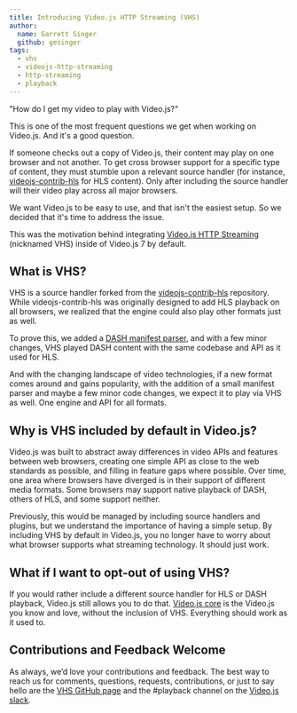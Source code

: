 ```yaml
---
title: Introducing Video.js HTTP Streaming (VHS)
author:
  name: Garrett Singer
  github: gesinger
tags:
  - vhs
  - videojs-http-streaming
  - http-streaming
  - playback
---
```


"How do I get my video to play with Video.js?"

This is one of the most frequent questions we get when working on Video.js. And it's a good question.

If someone checks out a copy of Video.js, their content may play on one browser and not another. To get cross browser support for a specific type of content, they must stumble upon a relevant source handler (for instance, [videojs-contrib-hls](https://github.com/videojs/videojs-contrib-hls) for HLS content). Only after including the source handler will their video play across all major browsers.

We want Video.js to be easy to use, and that isn't the easiest setup. So we decided that it's time to address the issue.

This was the motivation behind integrating [Video.js HTTP Streaming](https://github.com/videojs/http-streaming) (nicknamed VHS) inside of Video.js 7 by default.

## What is VHS?

VHS is a source handler forked from the [videojs-contrib-hls](https://github.com/videojs/videojs-contrib-hls) repository. While videojs-contrib-hls was originally designed to add HLS playback on all browsers, we realized that the engine could also play other formats just as well.

To prove this, we added a [DASH manifest parser](https://github.com/videojs/mpd-parser), and with a few minor changes, VHS played DASH content with the same codebase and API as it used for HLS.

And with the changing landscape of video technologies, if a new format comes around and gains popularity, with the addition of a small manifest parser and maybe a few minor code changes, we expect it to play via VHS as well. One engine and API for all formats.

## Why is VHS included by default in Video.js?

Video.js was built to abstract away differences in video APIs and features between web browsers, creating one simple API as close to the web standards as possible, and filling in feature gaps where possible. Over time, one area where browsers have diverged is in their support of different media formats. Some browsers may support native playback of DASH, others of HLS, and some support neither.

Previously, this would be managed by including source handlers and plugins, but we understand the importance of having a simple setup. By including VHS by default in Video.js, you no longer have to worry about what browser supports what streaming technology. It should just work.

## What if I want to opt-out of using VHS?

If you would rather include a different source handler for HLS or DASH playback, Video.js still allows you to do that. [Video.js core](https://blog.videojs.com/video-js-7-is-here/#VHS-and-Video-js) is the Video.js you know and love, without the inclusion of VHS. Everything should work as it used to.

## Contributions and Feedback Welcome

As always, we’d love your contributions and feedback. The best way to reach us for comments, questions, requests, contributions, or just to say hello are the [VHS GitHub page](https://github.com/videojs/http-streaming) and the #playback channel on the [Video.js slack](http://slack.videojs.com/).
